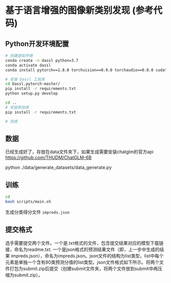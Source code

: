 # 基于语言增强的图像新类别发现 (参考代码)

## Python开发环境配置

```bash
# 创建虚拟环境
conda create -n dassl python=3.7
conda activate dassl
conda install pytorch==1.8.0 torchvision==0.9.0 torchaudio==0.8.0 cudatoolkit=11.1 -c pytorch -c conda-forge # torch (version >= 1.7.1)

# 安装 Dassl 工具库
cd Dassl.pytorch-master/
pip install -r requirements.txt
python setup.py develop

cd ..
# 安装其他库
pip install -r requirements.txt

# 完成
```

## 数据

已经生成好了，存放在data文件夹下，如果生成需要安装chatglm的官方api 
https://github.com/THUDM/ChatGLM-6B

python ./data/generate_datasets/data_generate.py

## 训练

``` bash
cd 
bash scripts/main.sh 
```
生成分类得分文件 `impreds.json`

## 提交格式

选手需要提交两个文件。一个是.txt格式的文件，包含提交结果对应的模型下载链接，命名为readme.txt. 一个是json格式的预测结果文件（即，上一步中生成的结果 impreds.json），命名为impreds.json。json文件的结构为list类型，list中每个元素是单独一个含有80类预测分值的list类型。json文件格式如下所示。将两个文件打包为submit.zip后提交（创建submit文件夹，将两个文件放到submit中再压缩为submit.zip）。
